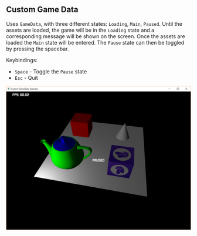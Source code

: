 ## Custom Game Data

Uses `GameData`, with three different states: `Loading`, `Main`, `Paused`.  Until the assets are loaded, the game will be in the `Loading` state and a corresponding message will be shown on the screen. Once the assets are loaded the `Main` state will be entered. The `Pause` state can then be toggled by pressing the spacebar.

Keybindings:

- `Space` - Toggle the `Pause` state
- `Esc` - Quit

![custom game data example screenshot](./screenshot.png)
